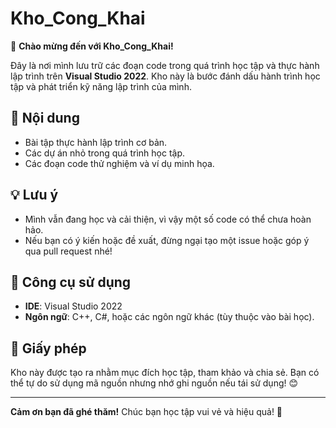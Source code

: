 # Kho_Cong_Khai  

👋 **Chào mừng đến với Kho_Cong_Khai!**  

Đây là nơi mình lưu trữ các đoạn code trong quá trình học tập và thực hành lập trình trên **Visual Studio 2022**. Kho này là bước đánh dấu hành trình học tập và phát triển kỹ năng lập trình của mình.  

## 📂 Nội dung  
- Bài tập thực hành lập trình cơ bản.  
- Các dự án nhỏ trong quá trình học tập.  
- Các đoạn code thử nghiệm và ví dụ minh họa.  

## 💡 Lưu ý  
- Mình vẫn đang học và cải thiện, vì vậy một số code có thể chưa hoàn hảo.  
- Nếu bạn có ý kiến hoặc đề xuất, đừng ngại tạo một issue hoặc góp ý qua pull request nhé!  

## 🔧 Công cụ sử dụng  
- **IDE**: Visual Studio 2022  
- **Ngôn ngữ**: C++, C#, hoặc các ngôn ngữ khác (tùy thuộc vào bài học).  

## 📜 Giấy phép  
Kho này được tạo ra nhằm mục đích học tập, tham khảo và chia sẻ. Bạn có thể tự do sử dụng mã nguồn nhưng nhớ ghi nguồn nếu tái sử dụng! 😊  

---

**Cảm ơn bạn đã ghé thăm!** Chúc bạn học tập vui vẻ và hiệu quả! 🚀  

